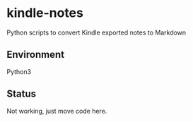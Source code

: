 # kindle-notes

Python scripts to convert Kindle exported notes to Markdown

## Environment

Python3

## Status

Not working, just move code here.